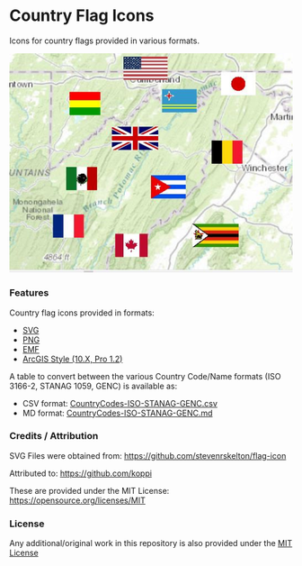 # Country Flag Icons

Icons for country flags provided in various formats.

![Image of Country Flag Icons](Screenshot.jpg)

### Features

Country flag icons provided in formats:

* [SVG](country-flags-4x3-svg)
* [PNG](country-flags-4x3-png)
* [EMF](country-flags-4x3-emf)
* [ArcGIS Style (10.X, Pro 1.2)](Esri-ArcGIS-Styles)

A table to convert between the various Country Code/Name formats (ISO 3166-2, STANAG 1059, GENC) is available as: 
* CSV format: [CountryCodes-ISO-STANAG-GENC.csv](./CountryCodes-ISO-STANAG-GENC.csv)
* MD format: [CountryCodes-ISO-STANAG-GENC.md](./CountryCodes-ISO-STANAG-GENC.md)

### Credits / Attribution 

SVG Files were obtained from: https://github.com/stevenrskelton/flag-icon

Attributed to: https://github.com/koppi 

These are provided under the MIT License: https://opensource.org/licenses/MIT 

### License

Any additional/original work in this repository is also provided under the [MIT License](./LICENSE.txt)
